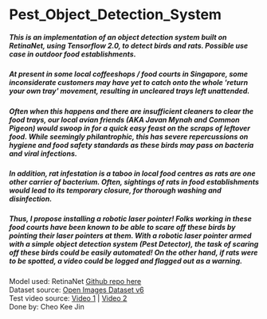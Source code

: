 # Pest_Object_Detection_System
##### This is an implementation of an object detection system built on RetinaNet, using Tensorflow 2.0, to detect birds and rats. Possible use case in outdoor food establishments.  

##### At present in some local coffeeshops / food courts in Singapore, some *inconsiderate* customers may have yet to catch onto the whole 'return your own tray' movement, resulting in uncleared trays left unattended.  

##### Often when this happens and there are insufficient cleaners to clear the food trays, our local avian friends (AKA Javan Mynah and Common Pigeon) would swoop in for a quick easy feast on the scraps of leftover food. While seemingly philantrophic, this has severe repercussions on hygiene and food safety standards as these birds may pass on bacteria and viral infections.  

##### In addition, rat infestation is a taboo in local food centres as rats are one other carrier of bacterium. Often, sightings of rats in food establishments would lead to its temporary closure, for thorough washing and disinfection.  

##### Thus, I propose installing a robotic laser pointer! Folks working in these food courts have been known to be able to scare off these birds by pointing their laser pointers at them. With a robotic laser pointer armed with a simple object detection system (**Pest Detector**), the task of scaring off these birds could be easily automated! On the other hand, if rats were to be spotted, a video could be logged and flagged out as a warning.  


Model used: RetinaNet    [Github repo here](https://github.com/lacmus-foundation/lacmus/tree/master/keras_retinanet)  
Dataset source: [Open Images Dataset v6](https://storage.googleapis.com/openimages/web/index.html)  
Test video source: [Video 1](https://www.youtube.com/watch?v=Xbil1Jz7Yks) | [Video 2](https://www.youtube.com/watch?v=J282qzoKA94)  
Done by: Cheo Kee Jin
